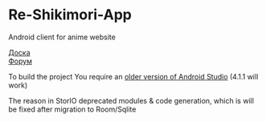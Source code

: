 # Re-Shikimori-App
Android client for anime website

[Доска](https://trello.com/b/TeSnqIHY/shimori)  
[Форум](https://4pda.to/forum/index.php?showtopic=903970)

To build the project
You require an [older version of Android Studio](https://developer.android.com/studio/archive) (4.1.1 will work)

The reason in StorIO deprecated modules & code generation, which is will be fixed after migration to Room/Sqlite
